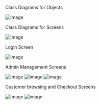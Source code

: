 Class Diagrams for Objects

![image](https://github.com/jason-lai-02/Bookstore-App/assets/154931668/53dcc192-948d-4858-8304-22ec802b7f70)

Class Diagrams for Screens

![image](https://github.com/jason-lai-02/Bookstore-App/assets/154931668/96738483-a806-47f3-8bde-1b3dfa67d24c)

Login Screen

![image](https://github.com/jason-lai-02/Bookstore-App/assets/154931668/1d98cd86-cedf-4c47-a8bc-03118bfffabe)

Admin Management Screens

![image](https://github.com/jason-lai-02/Bookstore-App/assets/154931668/725198ef-be57-4c6f-99cf-1645146b932e)
![image](https://github.com/jason-lai-02/Bookstore-App/assets/154931668/7bbe8bfd-2a75-4bb1-ab89-15326ff66cc9)
![image](https://github.com/jason-lai-02/Bookstore-App/assets/154931668/a410b80d-59ba-45c6-bfb2-23f8224502d3)

Customer browsing and Checkout Screens

![image](https://github.com/jason-lai-02/Bookstore-App/assets/154931668/a201d2d2-fa02-4a8a-be36-94132a320b8f)
![image](https://github.com/jason-lai-02/Bookstore-App/assets/154931668/121da461-31eb-45ee-84fd-38f517dba068)







